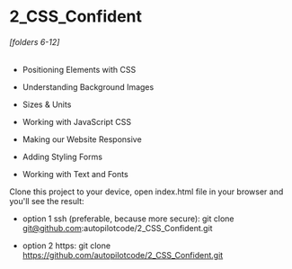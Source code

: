# 2_CSS_Confident

###### [folders 6-12]

* Positioning Elements with CSS

* Understanding Background Images

* Sizes & Units

* Working with JavaScript  CSS

* Making our Website Responsive

* Adding Styling Forms

* Working with Text and Fonts

Clone this project to your device, open index.html file in your browser and you'll see the result:

* option 1 ssh (preferable, because more secure): git clone git@github.com:autopilotcode/2_CSS_Confident.git

* option 2 https: git clone https://github.com/autopilotcode/2_CSS_Confident.git
